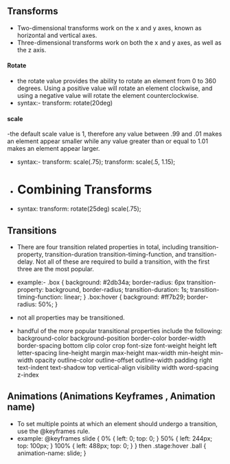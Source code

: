 ## Transforms
- Two-dimensional transforms work on the x and y axes, known as horizontal and vertical axes.
-  Three-dimensional transforms work on both the x and y axes, as well as the z axis. 
#### Rotate
- the rotate value provides the ability to rotate an element from 0 to 360 degrees. Using a positive value will rotate an element clockwise, and using a negative value will rotate the element counterclockwise. 
- syntax:- 
   transform: rotate(20deg)

#### scale
-the default scale value is 1, therefore any value between .99 and .01 makes an element appear smaller while any value greater than or equal to 1.01 makes an element appear larger.   

- syntax:-
transform: scale(.75);
transform: scale(.5, 1.15);

* # Combining Transforms
- syntax:
 transform: rotate(25deg) scale(.75);



 ## Transitions
 - There are four transition related properties in total, including transition-property, transition-duration transition-timing-function, and transition-delay. Not all of these are required to build a transition, with the first three are the most popular.

 - example:-
   .box {
    background: #2db34a;
    border-radius: 6px
    transition-property: background, border-radius;
    transition-duration: 1s;
    transition-timing-function: linear;
  }
  .box:hover {
    background: #ff7b29;
    border-radius: 50%;
  }

  - not all properties may be transitioned.

  - handful of the more popular transitional properties include the following:
background-color
background-position
border-color
border-width
border-spacing
bottom
clip
color
crop
font-size
font-weight
height
left
letter-spacing
line-height
margin
max-height
max-width
min-height
min-width
opacity
outline-color
outline-offset
outline-width
padding
right
text-indent
text-shadow
top
vertical-align
visibility
width
word-spacing
z-index


## Animations (Animations Keyframes , Animation name)

- To set multiple points at which an element should undergo a transition, use the @keyframes rule.
- example:
@keyframes slide {
  0% {
    left: 0;
    top: 0;
  }
  50% {
    left: 244px;
    top: 100px;
  }
  100% {
    left: 488px;
    top: 0;
  }
}
 then
  .stage:hover .ball {
  animation-name: slide;
}


